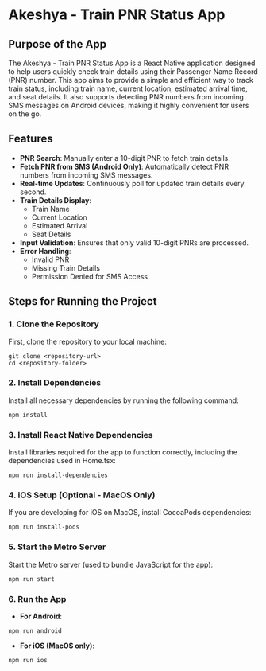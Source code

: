 
# Akeshya - Train PNR Status App

## Purpose of the App

The Akeshya - Train PNR Status App is a React Native application designed to help users quickly check train details using their Passenger Name Record (PNR) number. This app aims to provide a simple and efficient way to track train status, including train name, current location, estimated arrival time, and seat details. It also supports detecting PNR numbers from incoming SMS messages on Android devices, making it highly convenient for users on the go.

## Features

- **PNR Search**: Manually enter a 10-digit PNR to fetch train details.
- **Fetch PNR from SMS (Android Only)**: Automatically detect PNR numbers from incoming SMS messages.
- **Real-time Updates**: Continuously poll for updated train details every second.
- **Train Details Display**:
  - Train Name
  - Current Location
  - Estimated Arrival
  - Seat Details
- **Input Validation**: Ensures that only valid 10-digit PNRs are processed.
- **Error Handling**:
  - Invalid PNR
  - Missing Train Details
  - Permission Denied for SMS Access

## Steps for Running the Project

### 1. Clone the Repository

First, clone the repository to your local machine:

```
git clone <repository-url>
cd <repository-folder>
```

### 2. Install Dependencies

Install all necessary dependencies by running the following command:

```
npm install
```

### 3. Install React Native Dependencies

Install libraries required for the app to function correctly, including the dependencies used in Home.tsx:

```
npm run install-dependencies
```

### 4. iOS Setup (Optional - MacOS Only)

If you are developing for iOS on MacOS, install CocoaPods dependencies:

```
npm run install-pods
```

### 5. Start the Metro Server

Start the Metro server (used to bundle JavaScript for the app):

```
npm run start
```

### 6. Run the App

- **For Android**:

```
npm run android
```

- **For iOS (MacOS only)**:

```
npm run ios
```
